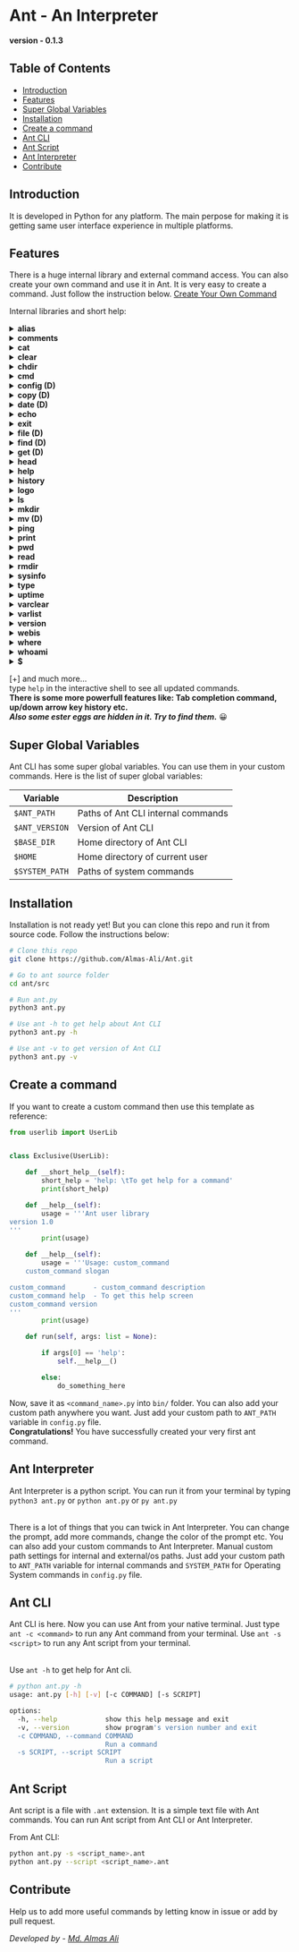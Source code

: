 # Ant - An Interpreter

**version - 0.1.3**

## Table of Contents
- [Introduction](#introduction)
- [Features](#features)
- [Super Global Variables](#super-global-variables)
- [Installation](#installation)
- [Create a command](#create-a-command)
- [Ant CLI](#ant-cli)
- [Ant Script](#ant-script)
- [Ant Interpreter](#ant-interpreter)
- [Contribute](#contribute)



## Introduction
It is developed in Python for any platform. The main perpose for making it is getting same user interface experience in multiple platforms.
<br/>

## Features

There is a huge internal library and external command access. You can also create your own command and use it in Ant. It is very easy to create a command. Just follow the instruction below. [Create Your Own Command](#create-a-command)

Internal libraries and short help:
<details>
<summary><strong>alias</strong></summary>

## alias - Alias Command

**Usage:** alias \<alias_name> = \<command>

**Example:** `alias dir = ls`

**Description:** alias command is used to create alias for any command. It is very usefull when you want to create alias for a long command. It is also usefull when you want to create alias for a command which is not in the internal library. To create alias for a command which is not in the internal library you have to use `cmd` command. For more information about `cmd` command see `help cmd` command. You can set aliases in the config.py file. 
</details>

<details>
<summary><strong>comments</strong></summary>

## comments - Comments

**Usage:** comments \<comment>

**Example:** `// This is a comment` or `# This is a comment`

**Description:** // is used to add comments in the script. It is very usefull when you want to add comments in the script. It is also usefull when you want to add comments in the interactive shell. You can also use `#` symbol to add comments in the script. It is also usefull when you want to add comments in the interactive shell. 
</details>

<details>
<summary><strong>cat</strong></summary>

## cat - Concatenate files and print on the standard output

**Usage:** cat \<file_name>

**Example:** `cat file.txt`

**Description:** cat command is used to concatenate files and print on the standard output. It is very usefull when you want to see the content of a file. You can also use `cat` command to see the content of a file in the interactive shell. For more help about `cat` command see `help cat` or `cat help` command.
</details>

<details>
<summary><strong>clear</strong></summary>

## clear - Clear the screen

**Usage:** clear

**Example:** `clear`

**Description:** clear command is used to clear the screen. It is very usefull when you want to clear the screen. You can also use `clear` command to clear the screen in the interactive shell. For more help about `clear` command see `help clear` or `clear help` command. There is a pre-defined alias for `clear` command. You can use `cls` command to clear the screen.
</details>

<details>
<summary><strong>chdir</strong></summary>

## chdir - Change the current working directory

**Usage:** chdir \<directory_name>

**Example:** `chdir /home`

**Description:** chdir command is used to change the current working directory. It is very usefull when you want to change the current working directory. You can also use `chdir` command to change the current working directory in the interactive shell. For more help about `chdir` command see `help chdir` or `chdir help` command. There is a pre-defined alias for `chdir` command. You can use `cd` command to change the current working directory.
</details>

<details>
<summary><strong>cmd</strong></summary>

## cmd - Run any external command

**Usage:** cmd \<any external command>

**Example:** `cmd ls`

**Description:** cmd command is used to run any external command. It is very usefull when you want to run any external command. You can also use `cmd` command to run any external command in the interactive shell. For more help about `cmd` command see `help cmd` or `cmd help` command.
</details>

<details>
<summary><strong>config (D)</strong></summary>

## config - Config Command

**Usage:** config \<config_name> = \<value>

**Example:** `config prompt = $`

**Description:** config command is used to set config values. It is very usefull when you want to set config values. You can also use `config` command to set config values in the interactive shell. For more help about `config` command see `help config` or `config help` command. You can set config values in the config.py file.
</details>

<details>
<summary><strong>copy (D)</strong></summary>

## copy - Copy files and directories

**Usage:** copy \<file_name> \<destination>

**Example:** `copy file.txt /home`

**Description:** copy command is used to copy files and directories. It is very usefull when you want to copy files and directories. You can also use `copy` command to copy files and directories in the interactive shell. For more help about `copy` command see `help copy` or `copy help` command.
</details>

<details>
<summary><strong>date (D)</strong></summary>

## date - Display the current date and time

**Usage:** date

**Example:** `date`

**Description:** date command is used to display the current date and time. It is very usefull when you want to display the current date and time. You can also use `date` command to display the current date and time in the interactive shell. For more help about `date` command see `help date` or `date help` command.
</details>

<details>
<summary><strong>echo</strong></summary>

## echo - Display a line of text or variables

**Usage:** echo \<text> or echo \<$var>

**Example:** `echo Hello World!` or `echo $var $var2`

**Description:** echo command is used to display a line of text or variables. It is very usefull when you want to display a line of text or variables. You can also use `echo` command to display a line of text or variables in the interactive shell. For more help about `echo` command see `help echo` or `echo help` command.
</details>

<details>
<summary><strong>exit</strong></summary>

## exit - Exit the interactive shell

**Usage:** exit

**Example:** `exit`

**Description:** exit command is used to exit the interactive shell. It is very usefull when you want to exit the interactive shell. You can also use `exit` command to exit the interactive shell. For more help about `exit` command see `help exit` or `exit help` command.
</details>

<details>
<summary><strong>file (D)</strong></summary>

## file - Display file type

**Usage:** file \<file_name>

**Example:** `file file.txt`

**Description:** file command is used to display file type. It is very usefull when you want to display file type. You can also use `file` command to display file type in the interactive shell. For more help about `file` command see `help file` or `file help` command.
</details>

<details>
<summary><strong>find (D)</strong></summary>

## find - Find files and directories

**Usage:** find \<file_name>

**Example:** `find file.txt`

**Description:** find command is used to find files and directories. It is very usefull when you want to find files and directories. You can also use `find` command to find files and directories in the interactive shell. For more help about `find` command see `help find` or `find help` command.
</details>

<details>
<summary><strong>get (D)</strong></summary>

## get - Download files from the internet

**Usage:** get \<url> \<destination>

**Example:** `get https://example.com/file.txt /home`

**Description:** get command is used to download files from the internet. It is very usefull when you want to download files from the internet. You can also use `get` command to download files from the internet in the interactive shell. For more help about `get` command see `help get` or `get help` command.
</details>

<details>
<summary><strong>head</strong></summary>

## head - Display the first 10 lines of a file

**Usage:** head \<file_name>

**Example:** `head file.txt`

**Description:** head command is used to display the first 10 lines of a file. It is very usefull when you want to display the first 10 lines of a file. You can also use `head` command to display the first 10 lines of a file in the interactive shell. For more help about `head` command see `help head` or `head help` command.
</details>

<details>
<summary><strong>help</strong></summary>

## help - Display help about commands

**Usage:** help \<command_name>

**Example:** `help echo`

**Description:** help command is used to display help about commands. It is very usefull when you want to display help about commands. You can also use `help` command to display help about commands in the interactive shell. For more help about `help` command see `help help` or `help help` command.
</details>

<details>
<summary><strong>history</strong></summary>

## history - Display the history of commands

**Usage:** history

**Example:** `history`

**Description:** history command is used to display the history of commands. It is very usefull when you want to display the history of commands. You can also use `history` command to display the history of commands in the interactive shell. For more help about `history` command see `help history` or `history help` command.
</details>

<details>
<summary><strong>logo</strong></summary>

## logo - Display the logo of ant

**Usage:** logo

**Example:** `logo`

**Description:** logo command is used to display the logo of ant. It is very usefull when you want to display the logo of ant. You can also use `logo` command to display the logo of ant in the interactive shell. For more help about `logo` command see `help logo` or `logo help` command.
</details>

<details>
<summary><strong>ls</strong></summary>

## ls - List files and directories

**Usage:** ls

**Example:** `ls`

**Description:** ls command is used to list files and directories. It is very usefull when you want to list files and directories. You can also use `ls` command to list files and directories in the interactive shell. For more help about `ls` command see `help ls` or `ls help` command.
</details>

<details>
<summary><strong>mkdir</strong></summary>

## mkdir - Make directories

**Usage:** mkdir \<directory_name>

**Example:** `mkdir test`

**Description:** mkdir command is used to make directories. It is very usefull when you want to make directories. You can also use `mkdir` command to make directories in the interactive shell. For more help about `mkdir` command see `help mkdir` or `mkdir help` command. There is also a pre-defined alias for `mkdir` command. You can use `md` command to make directories.
</details>

<details>
<summary><strong>mv (D)</strong></summary>

## mv - Move files and directories

**Usage:** mv \<file_name> \<destination>

**Example:** `mv file.txt /home`

**Description:** mv command is used to move files and directories. It is very usefull when you want to move files and directories. You can also use `mv` command to move files and directories in the interactive shell. For more help about `mv` command see `help mv` or `mv help` command.
</details>

<details>
<summary><strong>ping</strong></summary>

## ping - Ping a domain or ip address

**Usage:** ping -u \<domain/ip>

**Example:** `ping -u example.com`

**Description:** ping command is used to ping a domain or ip address. It is very usefull when you want to ping a domain or ip address. You can also use `ping` command to ping a domain or ip address in the interactive shell. For more help about `ping` command see `help ping` or `ping help` command.
</details>

<details>
<summary><strong>print</strong></summary>

## print - Print a string

**Usage:** print \<string>

**Example:** `print Hello World`

**Description:** print command is used to print a string. It is very usefull when you want to print a string. You can also use `print` command to print a string in the interactive shell. For more help about `print` command see `help print` or `print help` command.

**Note:** This command is not available in the interactive shell.

</details>

<details>
<summary><strong>pwd</strong></summary>

## pwd - Display the current working directory

**Usage:** pwd

**Example:** `pwd`

**Description:** pwd command is used to display the current working directory. It is very usefull when you want to display the current working directory. You can also use `pwd` command to display the current working directory in the interactive shell. For more help about `pwd` command see `help pwd` or `pwd help` command.
</details>

<details>
<summary><strong>read</strong></summary>

## read - Read a file

**Usage:** read <$var> \<string>

**Example:** `read $var >>>`

**Description:** read command is used to read a file. It is very usefull when you want to read a file. You can also use `read` command to read a file in the interactive shell. For more help about `read` command see `help read` or `read help` command.
</details>

<details>
<summary><strong>rmdir</strong></summary>

## rmdir - Remove directories

**Usage:** rmdir \<directory_name>

**Example:** `rmdir test`

**Description:** rmdir command is used to remove directories. It is very usefull when you want to remove directories. You can also use `rmdir` command to remove directories in the interactive shell. For more help about `rmdir` command see `help rmdir` or `rmdir help` command. There is also a pre-defined alias for `rmdir` command. You can use `rd` command to remove directories.
</details>

<details>
<summary><strong>sysinfo</strong></summary>

## sysinfo - Display the system information

**Usage:** sysinfo

**Example:** `sysinfo`

**Description:** sysinfo command is used to display the system information. It is very usefull when you want to display the system information. You can also use `sysinfo` command to display the system information in the interactive shell. For more help about `sysinfo` command see `help sysinfo` or `sysinfo help` command.

</details>

<details>
<summary><strong>type</strong></summary>

## type - Display the type of a command

**Usage:** type \<command_name>

**Example:** `type echo`

**Description:** type command is used to display the type of a command. It is very usefull when you want to display the type of a command. You can also use `type` command to display the type of a command in the interactive shell. For more help about `type` command see `help type` or `type help` command.

</details>

<details>
<summary><strong>uptime</strong></summary>

## uptime - Display the uptime of the system

**Usage:** uptime

**Example:** `uptime`

**Description:** uptime command is used to display the uptime of the system. It is very usefull when you want to display the uptime of the system. You can also use `uptime` command to display the uptime of the system in the interactive shell. For more help about `uptime` command see `help uptime` or `uptime help` command.
</details>

<details>
<summary><strong>varclear</strong></summary>

## varclear - Clear all variables

**Usage:** varclear

**Example:** `varclear`

**Description:** varclear command is used to clear all variables. It is very usefull when you want to clear all variables. You can also use `varclear` command to clear all variables in the interactive shell. For more help about `varclear` command see `help varclear` or `varclear help` command.
</details>

<details>
<summary><strong>varlist</strong></summary>

## varlist - List all variables

**Usage:** varlist

**Example:** `varlist`

**Description:** varlist command is used to list all variables. It is very usefull when you want to list all variables. You can also use `varlist` command to list all variables in the interactive shell. For more help about `varlist` command see `help varlist` or `varlist help` command.
</details>

<details>
<summary><strong>version</strong></summary>

## version - Display the version of Ant CLI

**Usage:** version

**Example:** `version`

**Description:** version command is used to display the version of Ant CLI. It is very usefull when you want to display the version of Ant CLI. You can also use `version` command to display the version of Ant CLI in the interactive shell. For more help about `version` command see `help version` or `version help` command.
</details>

<details>
<summary><strong>webis</strong></summary>

## webis - Check if a website is up or down

**Usage:** webis -u \<domain>

**Example:** `webis -u example.com`

**Description:** webis command is used to check if a website is up or down. It is very usefull when you want to check if a website is up or down. You can also use `webis` command to check if a website is up or down in the interactive shell. For more help about `webis` command see `help webis` or `webis help` command.
</details>

<details>
<summary><strong>where</strong></summary>

## where - Display the path of a command

**Usage:** where \<command>

**Example:** `where ls`

**Description:** where command is used to display the path of a command. It is very usefull when you want to display the path of a command. You can also use `where` command to display the path of a command in the interactive shell. For more help about `where` command see `help where` or `where help` command.
</details>

<details>
<summary><strong>whoami</strong></summary>

## whoami - Display the current user

**Usage:** whoami

**Example:** `whoami`

**Description:** whoami command is used to display the current user. It is very usefull when you want to display the current user. You can also use `whoami` command to display the current user in the interactive shell. For more help about `whoami` command see `help whoami` or `whoami help` command.
</details>

<details>
<summary><strong>$</strong></summary>

## $ - Set a variable

**Usage:** $ \<$var = value>

**Example:** `$ $var = "Hello World"`

**Description:** $ command is used to set a variable. It is very usefull when you want to set a variable. You can also use `$` command to set a variable in the interactive shell. For more help about `$` command see `help $` or `$ help` command.
</details>

[+] and much more...
<br/>
type `help` in the interactive shell to see all updated commands. 
<br/>
**There is some more powerfull features like: Tab completion command, up/down arrow key history etc.**
<br/>
***Also some ester eggs are hidden in it. Try to find them.*** 😀 


## Super Global Variables

Ant CLI has some super global variables. You can use them in your custom commands. Here is the list of super global variables:

| Variable | Description |
| --- | --- |
| `$ANT_PATH` | Paths of Ant CLI internal commands |
| `$ANT_VERSION` | Version of Ant CLI |
| `$BASE_DIR` | Home directory of Ant CLI |
| `$HOME` | Home directory of current user |
| `$SYSTEM_PATH` | Paths of system commands |



## Installation

Installation is not ready yet! But you can clone this repo and run it from source code. Follow the instructions below:


```bash
# Clone this repo
git clone https://github.com/Almas-Ali/Ant.git

# Go to ant source folder
cd ant/src

# Run ant.py
python3 ant.py

# Use ant -h to get help about Ant CLI
python3 ant.py -h

# Use ant -v to get version of Ant CLI
python3 ant.py -v
```





## Create a command
If you want to create a custom command then use this template as reference:<br/>

```python
from userlib import UserLib


class Exclusive(UserLib):

    def __short_help__(self):
        short_help = 'help: \tTo get help for a command'
        print(short_help)

    def __help__(self):
        usage = '''Ant user library
version 1.0
'''
        print(usage)

    def __help__(self):
        usage = '''Usage: custom_command
    custom_command slogan

custom_command       - custom_command description
custom_command help  - To get this help screen
custom_command version
'''
        print(usage)

    def run(self, args: list = None):

        if args[0] == 'help':
            self.__help__()

        else:
            do_something_here

```
Now, save it as `<command_name>.py` into `bin/` folder. You can also add your custom path anywhere you want. Just add your custom path to `ANT_PATH` variable in `config.py` file.
<br/>
**Congratulations!** You have successfully created your very first ant command.


## Ant Interpreter
Ant Interpreter is a python script. You can run it from your terminal by typing `python3 ant.py` or `python ant.py` or `py ant.py`
<br><br>

There is a lot of things that you can twick in Ant Interpreter. You can change the prompt, add more commands, change the color of the prompt etc. You can also add your custom commands to Ant Interpreter. Manual custom path settings for internal and external/os paths. Just add your custom path to `ANT_PATH` variable for internal commands and `SYSTEM_PATH` for Operating System commands in `config.py` file.


## Ant CLI
Ant CLI is here. Now you can use Ant from your native terminal. Just type `ant -c <command>` to run any Ant command from your terminal. Use `ant -s <script>` to run any Ant script from your terminal.
<br><br>

Use `ant -h` to get help for Ant cli.

```bash
# python ant.py -h 
usage: ant.py [-h] [-v] [-c COMMAND] [-s SCRIPT]

options:
  -h, --help            show this help message and exit
  -v, --version         show program's version number and exit
  -c COMMAND, --command COMMAND
                        Run a command
  -s SCRIPT, --script SCRIPT
                        Run a script

```

## Ant Script
Ant script is a file with `.ant` extension. It is a simple text file with Ant commands. You can run Ant script from Ant CLI or Ant Interpreter.

From Ant CLI:

```bash
python ant.py -s <script_name>.ant
python ant.py --script <script_name>.ant
```



## Contribute
<!-- If you want to contribute then follow instructions in [Contributions](./CONTRIBUTIONS.md) -->
Help us to add more useful commands by letting know in issue or add by pull request.


*Developed by - [Md. Almas Ali][1]* 

[1]: <https://github.com/Almas-Ali> "Md. Almas Ali" 